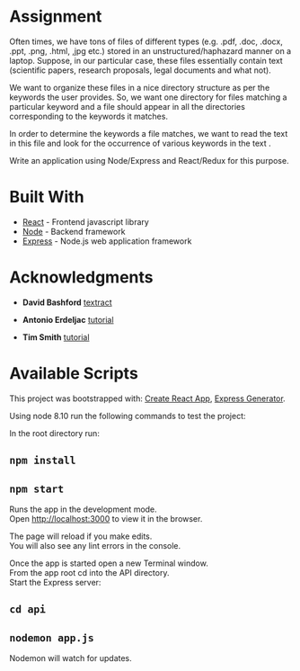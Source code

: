 # Assignment
Often times, we have tons of files of different types (e.g. .pdf, .doc, .docx, .ppt, .png, .html, ,jpg etc.) stored in an unstructured/haphazard manner on a laptop. Suppose, in our particular case, these files essentially contain text (scientific papers, research proposals, legal documents and what not).

We want to organize these files in a nice directory structure as per the keywords the user provides. So, we want one directory for files matching a particular keyword and a file should appear in all the directories corresponding to the keywords it matches. 

In order to determine the keywords a file matches, we want to read the text in this file and look for the occurrence of various keywords in the text .

Write an application using Node/Express and React/Redux for this purpose.

# Built With

- [React](https://reactjs.org/) - Frontend javascript library
- [Node](https://nodejs.org/en/) - Backend framework
- [Express](https://expressjs.com/) - Node.js web application framework

# Acknowledgments

- **David Bashford** [textract](https://www.npmjs.com/package/textract)

- **Antonio Erdeljac** [tutorial](https://medium.com/@_aerdeljac/file-upload-with-node-js-react-js-686e342ad7e7)

- **Tim Smith** [tutorial](https://dev.to/iam_timsmith/lets-build-a-search-bar-in-react-120j)

# Available Scripts

This project was bootstrapped with:
[Create React App](https://github.com/facebook/create-react-app),
[Express Generator](https://www.npmjs.com/package/express-generator).

Using node 8.10 run the following commands to test the project:

In the root directory run:

## `npm install`

## `npm start`

Runs the app in the development mode.<br>
Open <http://localhost:3000> to view it in the browser.

The page will reload if you make edits.<br>
You will also see any lint errors in the console.

Once the app is started open a new Terminal window.<br>
From the app root cd into the API directory.<br>
Start the Express server:<br>

## `cd api`

## `nodemon app.js`

Nodemon will watch for updates.
